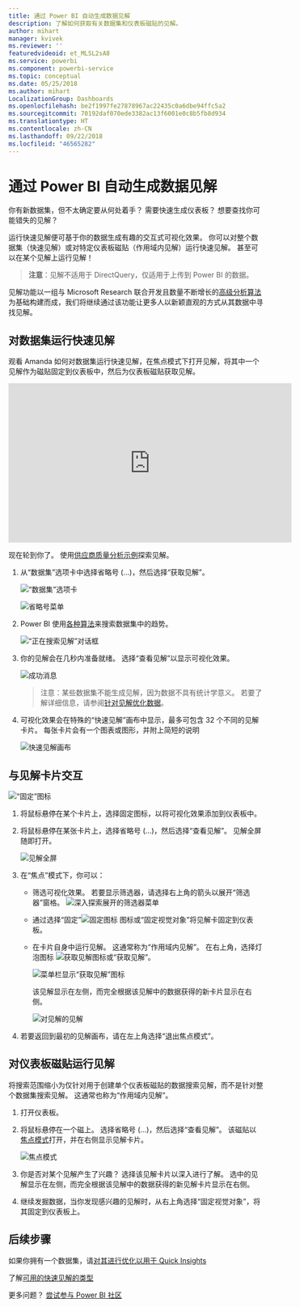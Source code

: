 ```yaml
---
title: 通过 Power BI 自动生成数据见解
description: 了解如何获取有关数据集和仪表板磁贴的见解。
author: mihart
manager: kvivek
ms.reviewer: ''
featuredvideoid: et_MLSL2sA8
ms.service: powerbi
ms.component: powerbi-service
ms.topic: conceptual
ms.date: 05/25/2018
ms.author: mihart
LocalizationGroup: Dashboards
ms.openlocfilehash: be2f1997fe27878967ac22435c0a6dbe94ffc5a2
ms.sourcegitcommit: 70192daf070ede3382ac13f6001e0c8b5fb8d934
ms.translationtype: HT
ms.contentlocale: zh-CN
ms.lasthandoff: 09/22/2018
ms.locfileid: "46565282"
---
```

# <a name="automatically-generate-data-insights-with-power-bi"></a>通过 Power BI 自动生成数据见解
你有新数据集，但不太确定要从何处着手？  需要快速生成仪表板？  想要查找你可能错失的见解？

运行快速见解便可基于你的数据生成有趣的交互式可视化效果。 你可以对整个数据集（快速见解）或对特定仪表板磁贴（作用域内见解）运行快速见解。 甚至可以在某个见解上运行见解！

> **注意**：见解不适用于 DirectQuery，仅适用于上传到 Power BI 的数据。
> 

见解功能以一组与 Microsoft Research 联合开发且数量不断增长的[高级分析算法](end-user-insight-types.md)为基础构建而成，我们将继续通过该功能让更多人以新颖直观的方式从其数据中寻找见解。

## <a name="run-quick-insights-on-a-dataset"></a>对数据集运行快速见解
观看 Amanda 如何对数据集运行快速见解，在焦点模式下打开见解，将其中一个见解作为磁贴固定到仪表板中，然后为仪表板磁贴获取见解。

<iframe width="560" height="315" src="https://www.youtube.com/embed/et_MLSL2sA8" frameborder="0" allowfullscreen></iframe>


现在轮到你了。 使用[供应商质量分析示例](../sample-supplier-quality.md)探索见解。

1. 从“数据集”选项卡中选择省略号 (…)，然后选择“获取见解”。
   
    ![“数据集”选项卡](./media/end-user-insights/power-bi-ellipses.png)
   
    ![省略号菜单](./media/end-user-insights/power-bi-tab.png)
2. Power BI 使用[各种算法](end-user-insight-types.md)来搜索数据集中的趋势。
   
    ![“正在搜索见解”对话框](./media/end-user-insights/pbi_autoinsightssearching.png)
3. 你的见解会在几秒内准备就绪。  选择“查看见解”以显示可视化效果。
   
    ![成功消息](./media/end-user-insights/pbi_autoinsightsuccess.png)
   
   > 注意：某些数据集不能生成见解，因为数据不具有统计学意义。  若要了解详细信息，请参阅[针对见解优化数据](../service-insights-optimize.md)。
   > 
   > 
1. 可视化效果会在特殊的“快速见解”画布中显示，最多可包含 32 个不同的见解卡片。 每张卡片会有一个图表或图形，并附上简短的说明
   
    ![快速见解画布](./media/end-user-insights/power-bi-insights.png)

## <a name="interact-with-the-insight-cards"></a>与见解卡片交互
  ![“固定”图标](./media/end-user-insights/pbi_hover.png)

1. 将鼠标悬停在某个卡片上，选择固定图标，以将可视化效果添加到仪表板中。
2. 将鼠标悬停在某张卡片上，选择省略号 (…)，然后选择“查看见解”。 见解全屏随即打开。
   
    ![见解全屏](./media/end-user-insights/power-bi-insight-focus.png)
3. 在“焦点”模式下，你可以：
   
   * 筛选可视化效果。  若要显示筛选器，请选择右上角的箭头以展开“筛选器”窗格。
        ![深入探索展开的筛选器菜单](./media/end-user-insights/power-bi-insights-filter-new.png)
   * 通过选择“固定”![固定图标](./media/end-user-insights/power-bi-pin-icon.png) 图标或“固定视觉对象”将见解卡固定到仪表板。
   * 在卡片自身中运行见解。 这通常称为“作用域内见解”。 在右上角，选择灯泡图标 ![获取见解图标](./media/end-user-insights/power-bi-bulb-icon.png)或“获取见解”。
     
       ![菜单栏显示“获取见解”图标](./media/end-user-insights/pbi-autoinsights-tile.png)
     
     该见解显示在左侧，而完全根据该见解中的数据获得的新卡片显示在右侧。
     
       ![对见解的见解](./media/end-user-insights/power-bi-insights-on-insights-new.png)
4. 若要返回到最初的见解画布，请在左上角选择“退出焦点模式”。

## <a name="run-insights-on-a-dashboard-tile"></a>对仪表板磁贴运行见解
将搜索范围缩小为仅针对用于创建单个仪表板磁贴的数据搜索见解，而不是针对整个数据集搜索见解。 这通常也称为“作用域内见解”。

1. 打开仪表板。
2. 将鼠标悬停在一个磁上。 选择省略号 (…)，然后选择“查看见解”。 该磁贴以[焦点模式](end-user-focus.md)打开，并在右侧显示见解卡片。    
   
    ![焦点模式](./media/end-user-insights/pbi-insights-tile.png)    
4. 你是否对某个见解产生了兴趣？ 选择该见解卡片以深入进行了解。 选中的见解显示在左侧，而完全根据该见解中的数据获得的新见解卡片显示在右侧。    
6. 继续发掘数据，当你发现感兴趣的见解时，从右上角选择“固定视觉对象”，将其固定到仪表板上。

## <a name="next-steps"></a>后续步骤
如果你拥有一个数据集，请[对其进行优化以用于 Quick Insights](../service-insights-optimize.md)

了解[可用的快速见解的类型](end-user-insight-types.md)

更多问题？ [尝试参与 Power BI 社区](http://community.powerbi.com/)

